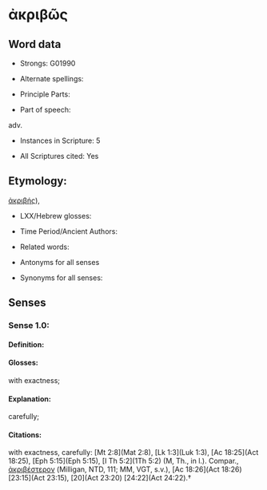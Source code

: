 # ἀκριβῶς 

<!-- Status: S2=NeedsEdits -->
<!-- Lexica used for edits:   -->

## Word data

* Strongs: G01990

* Alternate spellings:



* Principle Parts: 


* Part of speech: 

adv.

* Instances in Scripture: 5

* All Scriptures cited: Yes

## Etymology: 

[ἀκριβής]()), 

* LXX/Hebrew glosses: 


* Time Period/Ancient Authors: 


* Related words: 

* Antonyms for all senses

* Synonyms for all senses: 


## Senses 


### Sense  1.0: 

#### Definition: 

#### Glosses: 

with exactness; 

#### Explanation: 

carefully; 

#### Citations: 

with exactness, carefully: [Mt 2:8](Mat 2:8), [Lk 1:3](Luk 1:3), [Ac 18:25](Act 18:25), [Eph 5:15](Eph 5:15), [I Th 5:2](1Th 5:2) (M, Th., in l.). Compar., [ἀκριβέστερον]() (Milligan, NTD, 111; MM, VGT, s.v.), [Ac 18:26](Act 18:26) [23:15](Act 23:15), [20](Act 23:20) [24:22](Act 24:22).†

